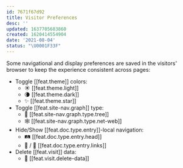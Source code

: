 ```yaml
---
id: 7671f67d92
title: Visitor Preferences
desc: ''
updated: 1637705683860
created: 1620414554904
date: '2021-08-04'
status: "\U0001F33F"
---
```


Some navigational and display preferences are saved in the visitors' browser to keep the experience consistent across pages:

- Toggle [[feat.theme]] colors:
  - ☀️ [[feat.theme.light]]
  - 🌘 [[feat.theme.dark]]
  - ✨ [[feat.theme.star]]
- Toggle [[feat.site-nav.graph]] type:
  - 🌳 [[feat.site-nav.graph.type.tree]]
  - 🕸 [[feat.site-nav.graph.type.net-web]]
- Hide/Show [[feat.doc.type.entry]]-local navigation:
  - 🛤 [[feat.doc.type.entry.head]]
  - 🚏 / 🧺 [[feat.doc.type.entry.links]]
- Delete [[feat.visit]] data:
  - 🧹 [[feat.visit.delete-data]]
